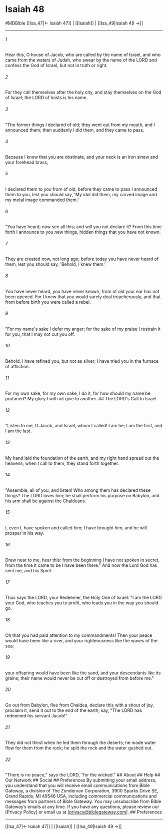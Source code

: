 # Isaiah 48
#MDBible
[[Isa_47|← Isaiah 47]] | [[Isaiah]] | [[Isa_49|Isaiah 49 →]]

***






###### 1 


Hear this, O house of Jacob, who are called by the name of Israel, and who came from the waters of Judah, who swear by the name of the LORD and confess the God of Israel, but not in truth or right. 





###### 2 


For they call themselves after the holy city, and stay themselves on the God of Israel; the LORD of hosts is his name. 





###### 3 


"The former things I declared of old; they went out from my mouth, and I announced them; then suddenly I did them, and they came to pass. 





###### 4 


Because I know that you are obstinate, and your neck is an iron sinew and your forehead brass, 





###### 5 


I declared them to you from of old, before they came to pass I announced them to you, lest you should say, 'My idol did them, my carved image and my metal image commanded them.' 





###### 6 


"You have heard; now see all this; and will you not declare it? From this time forth I announce to you new things, hidden things that you have not known. 





###### 7 


They are created now, not long ago; before today you have never heard of them, lest you should say, 'Behold, I knew them.' 





###### 8 


You have never heard, you have never known, from of old your ear has not been opened. For I knew that you would surely deal treacherously, and that from before birth you were called a rebel. 





###### 9 


"For my name's sake I defer my anger; for the sake of my praise I restrain it for you, that I may not cut you off. 





###### 10 


Behold, I have refined you, but not as silver; I have tried you in the furnace of affliction. 





###### 11 


For my own sake, for my own sake, I do it, for how should my name be profaned? My glory I will not give to another. ## The LORD's Call to Israel 





###### 12 


"Listen to me, O Jacob, and Israel, whom I called! I am he; I am the first, and I am the last. 





###### 13 


My hand laid the foundation of the earth, and my right hand spread out the heavens; when I call to them, they stand forth together. 





###### 14 


"Assemble, all of you, and listen! Who among them has declared these things? The LORD loves him; he shall perform his purpose on Babylon, and his arm shall be against the Chaldeans. 





###### 15 


I, even I, have spoken and called him; I have brought him, and he will prosper in his way. 





###### 16 


Draw near to me, hear this: from the beginning I have not spoken in secret, from the time it came to be I have been there." And now the Lord God has sent me, and his Spirit. 





###### 17 


Thus says the LORD, your Redeemer, the Holy One of Israel: "I am the LORD your God, who teaches you to profit, who leads you in the way you should go. 





###### 18 


Oh that you had paid attention to my commandments! Then your peace would have been like a river, and your righteousness like the waves of the sea; 





###### 19 


your offspring would have been like the sand, and your descendants like its grains; their name would never be cut off or destroyed from before me." 





###### 20 


Go out from Babylon, flee from Chaldea, declare this with a shout of joy, proclaim it, send it out to the end of the earth; say, "The LORD has redeemed his servant Jacob!" 





###### 21 


They did not thirst when he led them through the deserts; he made water flow for them from the rock; he split the rock and the water gushed out. 





###### 22 


"There is no peace," says the LORD, "for the wicked." ## About ## Help ## Our Network ## Social ## Preferences By submitting your email address, you understand that you will receive email communications from Bible Gateway, a division of The Zondervan Corporation, 3900 Sparks Drive SE, Grand Rapids, MI 49546 USA, including commercial communications and messages from partners of Bible Gateway. You may unsubscribe from Bible Gateway&rsquo;s emails at any time. If you have any questions, please review our [Privacy Policy] or email us at [privacy@biblegateway.com]. ## Preferences

***

[[Isa_47|← Isaiah 47]] | [[Isaiah]] | [[Isa_49|Isaiah 49 →]]

